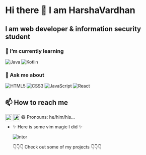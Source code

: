 # Hi there 👋 I am HarshaVardhan

## I am web developer & information security student

<!--
**HarshaVardhanNakkina/HarshaVardhanNakkina** is a ✨ _special_ ✨ repository because its `README.md` (this file) appears on your GitHub profile.

Here are some ideas to get you started: -->

<!-- - 🔭 I’m currently working on ... -->

### 🌱 I’m currently learning

<img alt="Java" src="https://img.shields.io/badge/java-%23ED8B00.svg?&style=for-the-badge&logo=java&logoColor=white"/> <img alt="Kotlin" src="https://img.shields.io/badge/kotlin-%230095D5.svg?&style=for-the-badge&logo=kotlin&logoColor=white"/>

  <!-- - 👯 I’m looking to collaborate on ... -->
  <!-- - 🤔 I’m looking for help with ... -->

### 💬 Ask me about

<img alt="HTML5" src="https://img.shields.io/badge/html5-%23E34F26.svg?&style=for-the-badge&logo=html5&logoColor=white"/> <img alt="CSS3" src="https://img.shields.io/badge/css3-%231572B6.svg?&style=for-the-badge&logo=css3&logoColor=white"/> <img alt="JavaScript" src="https://img.shields.io/badge/javascript-%23323330.svg?&style=for-the-badge&logo=javascript&logoColor=%23F7DF1E"/> <img alt="React" src="https://img.shields.io/badge/react-%2320232a.svg?&style=for-the-badge&logo=react&logoColor=%2361DAFB"/>

## 📫 How to reach me

[<img align="left" alt="codeSTACKr | Twitter" width="22px" src="https://cdn.jsdelivr.net/npm/simple-icons@v3/icons/twitter.svg" />][twitter]
[<img align="left" alt="codeSTACKr | LinkedIn" width="22px" src="https://cdn.jsdelivr.net/npm/simple-icons@v3/icons/linkedin.svg" />][linkedin]

- 😄 Pronouns: he/him/his...
<!-- - ⚡ Fun fact: ... -->
- ✨ Here is some vim magic I did ✨

  ![intor](./profile_intro.gif)

  👇👇👇 Check out some of my projects 👇👇👇

[twitter]: https://twitter.com/Ganeshh___
[linkedin]: https://www.linkedin.com/in/harsha-vardhan-nakkina-447b721b4/
